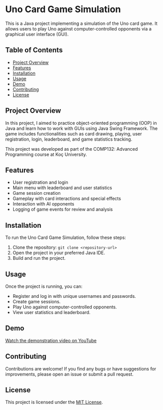 # Uno Card Game Simulation

This is a Java project implementing a simulation of the Uno card game. It allows users to play Uno against computer-controlled opponents via a graphical user interface (GUI).

## Table of Contents

- [Project Overview](#project-overview)
- [Features](#features)
- [Installation](#installation)
- [Usage](#usage)
- [Demo](#demo)
- [Contributing](#contributing)
- [License](#license)

## Project Overview

In this project, I aimed to practice object-oriented programming (OOP) in Java and learn how to work with GUIs using Java Swing Framework. The game includes functionalities such as card drawing, playing, user registration, login, leaderboard, and game statistics tracking.

This project was developed as part of the COMP132: Advanced Programming course at Koç University.

## Features

- User registration and login
- Main menu with leaderboard and user statistics
- Game session creation
- Gameplay with card interactions and special effects
- Interaction with AI opponents
- Logging of game events for review and analysis

## Installation

To run the Uno Card Game Simulation, follow these steps:

1. Clone the repository: `git clone <repository-url>`
2. Open the project in your preferred Java IDE.
3. Build and run the project.

## Usage

Once the project is running, you can:

- Register and log in with unique usernames and passwords.
- Create game sessions.
- Play Uno against computer-controlled opponents.
- View user statistics and leaderboard.

## Demo

[Watch the demonstration video on YouTube]([<youtube-video>](https://www.youtube.com/watch?v=pNG8FPtT-xk&ab_channel=MyProjects))

## Contributing

Contributions are welcome! If you find any bugs or have suggestions for improvements, please open an issue or submit a pull request.

## License

This project is licensed under the [MIT License](LICENSE).
